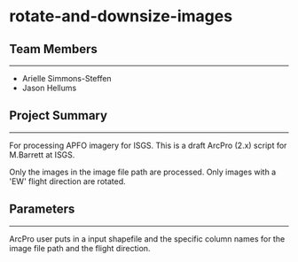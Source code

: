 # rotate-and-downsize-images

## Team Members
***

* Arielle Simmons-Steffen
* Jason Hellums

## Project Summary
***

For processing APFO imagery for ISGS. This is a draft ArcPro (2.x) script for M.Barrett at ISGS.

Only the images in the image file path are processed. Only images with a 'EW' flight direction are rotated.


## Parameters
***

ArcPro user puts in a input shapefile and the specific column names for the image file path and the flight direction.


